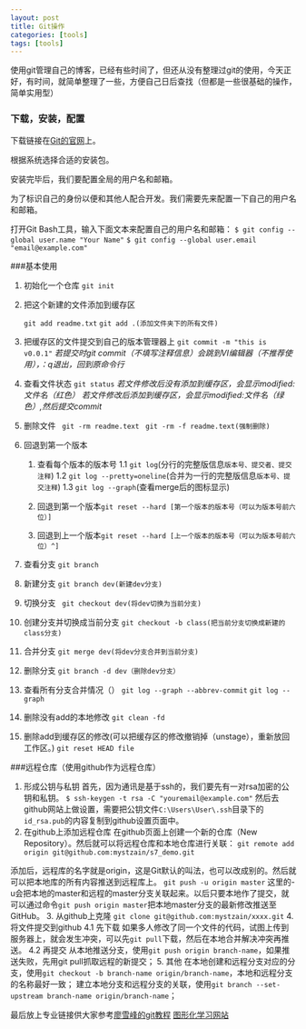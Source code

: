 ```yaml
---
layout: post
title: Git操作
categories: [tools]
tags: [tools]
---
```



  使用git管理自己的博客，已经有些时间了，但还从没有整理过git的使用，今天正好，有时间，就简单整理了一些，方便自己日后查找（但都是一些很基础的操作，简单实用型）

### 下载，安装，配置

 下载链接在[Git的官网](https://git-scm.com/downloads/)上。

根据系统选择合适的安装包。

安装完毕后，我们要配置全局的用户名和邮箱。

为了标识自己的身份以便和其他人配合开发。我们需要先来配置一下自己的用户名和邮箱。

打开Git Bash工具，输入下面文本来配置自己的用户名和邮箱：
    `$ git config --global user.name "Your Name"`
    `$ git config --global user.email "email@example.com"`
 
###基本使用
 
 1. 初始化一个仓库
	`git init`

 2. 把这个新建的文件添加到缓存区
 
	`git add readme.txt`
    `git add .(添加文件夹下的所有文件)`

 3. 把缓存区的文件提交到自己的版本管理器上
	`git commit -m "this is v0.0.1"`
  *若提交时git commit（不填写注释信息）会跳到VI编辑器（不推荐使用），：q退出，回到原命令行*
 
 4. 查看文件状态
   `git status`
*若文件修改后没有添加到缓存区，会显示modified:文件名（红色）*
*若文件修改后添加到缓存区，会显示modified:文件名（绿色）,然后提交commit*
 
 5. 删除文件
   ` git -rm readme.text`
   ` git -rm -f readme.text(强制删除)`

 6. 回退到第一个版本
	1. 查看每个版本的版本号
	1.1 `git log`(分行的完整版信息`版本号、提交者、提交注释`)
    1.2 `git log --pretty=oneline`(合并为一行的完整版信息`版本号、提交注释`)
    1.3 `git log --graph`(查看merge后的图标显示)

	2. 回退到第一个版本`git reset --hard [第一个版本的版本号（可以为版本号前六位）]`
	3. 回退到上一个版本`git reset --hard [上一个版本的版本号（可以为版本号前六位）^]`

 7. 查看分支
    `git branch`

 8. 新建分支
    `git branch dev(新建dev分支)`

 9. 切换分支
   ` git checkout dev(将dev切换为当前分支)`

 10. 创建分支并切换成当前分支
    `git checkout -b class(把当前分支切换成新建的class分支)`

 11. 合并分支
   `git merge dev(将dev分支合并到当前分支)`

 12. 删除分支
   `git branch -d dev（删除dev分支）`

 13. 查看所有分支合并情况（）
   `git log --graph --abbrev-commit`
   `git log --graph`

 14. 删除没有add的本地修改
   `git clean -fd`

 15. 删除add到缓存区的修改(可以把缓存区的修改撤销掉（unstage），重新放回工作区。)
    `git reset HEAD file`


###远程仓库（使用github作为远程仓库）

 1. 形成公钥与私钥
 首先，因为通讯是基于ssh的，我们要先有一对rsa加密的公钥和私钥。
 `$ ssh-keygen -t rsa -C "youremail@example.com"`
  然后去github网站上做设置，需要把公钥文件`C:\Users\User\.ssh`目录下的`id_rsa.pub`的内容复制到github设置页面中。
 2. 在github上添加远程仓库
  在github页面上创建一个新的仓库（New Repository）。然后就可以将远程仓库和本地仓库进行关联：
`git remote add origin git@github.com:mystzain/s7_demo.git`

  添加后，远程库的名字就是origin，这是Git默认的叫法，也可以改成别的。然后就可以把本地库的所有内容推送到远程库上。
    `git push -u origin master`
这里的-u会把本地的master和远程的master分支关联起来。以后只要本地作了提交，就可以通过命令`git push origin master`把本地master分支的最新修改推送至GitHub。
 3.  从github上克隆
   `git clone git@github.com:mystzain/xxxx.git`
 4.   将文件提交到github
 4.1 先下载
 如果多人修改了同一个文件的代码，试图上传到服务器上，就会发生冲突，可以先`git pull`下载，然后在本地合并解决冲突再推送。
 4.2 再提交 
从本地推送分支，使用`git push origin branch-name`，如果推送失败，先用git pull抓取远程的新提交；
 5.  其他 
在本地创建和远程分支对应的分支，使用`git checkout -b branch-name origin/branch-name`，本地和远程分支的名称最好一致；
建立本地分支和远程分支的关联，使用`git branch --set-upstream branch-name origin/branch-name`；
 

 
最后放上专业链接供大家参考[廖雪峰的git教程][1]
[图形化学习网站][2]


  [1]: http://www.liaoxuefeng.com/wiki/0013739516305929606dd18361248578c67b8067c8c017b000
  [2]: http://learngitbranching.js.org/